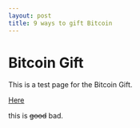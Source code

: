 ```yaml
---
layout: post
title: 9 ways to gift Bitcoin
---
```


# Bitcoin Gift


This is a test page for the Bitcoin Gift.

[Here](https://stephane.hongbaob.tc/blog/bitcoin-gift)

this is ~~good~~ bad.